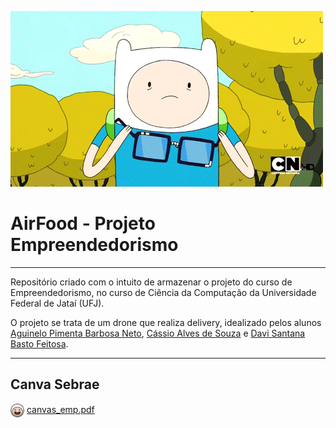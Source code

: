 ![FINN](https://github.com/AguineloP/Images/blob/af149a487a56e89884d7b52c901c8c6c80d45809/1c23a9017161a95f4ae95c964912f6a7.gif)

# AirFood - Projeto Empreendedorismo 
____
Repositório criado com o intuito de armazenar o projeto do curso de Empreendedorismo, no curso de Ciência da Computação da Universidade Federal de Jataí (UFJ).

O projeto se trata de um drone que realiza delivery, idealizado pelos alunos [Aguinelo Pimenta Barbosa Neto](https://github.com/AguineloP), [Cássio Alves de Souza](https://github.com/meninotatakae) e [Davi Santana Basto Feitosa](https://github.com/DaviFeitosa21).
____
## Canva Sebrae
<img src="https://github.com/AguineloP/Images/blob/af149a487a56e89884d7b52c901c8c6c80d45809/FINN.png" height="22" width="22" align="center"> [canvas_emp.pdf](https://github.com/AguineloP/Images/blob/925639da853c61a79591f5d6c763f2b5403d6d0d/canvas_emp.pdf)
